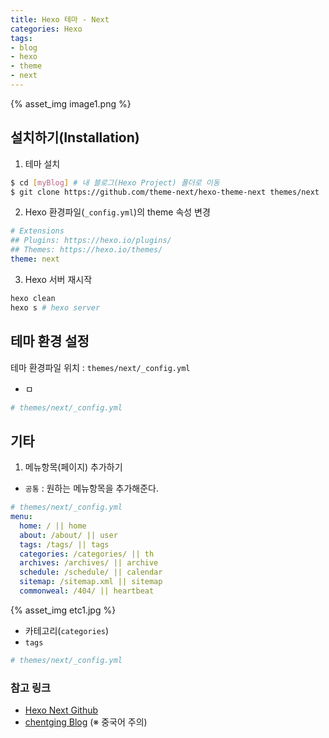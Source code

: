 ```yaml
---
title: Hexo 테마 - Next
categories: Hexo
tags:
- blog
- hexo
- theme
- next
---
```

{% asset_img image1.png %}

## 설치하기(Installation)
1. 테마 설치
```bash
$ cd [myBlog] # 내 블로그(Hexo Project) 폴더로 이동
$ git clone https://github.com/theme-next/hexo-theme-next themes/next
```

2. Hexo 환경파일(`_config.yml`)의 theme 속성 변경
``` yaml
# Extensions
## Plugins: https://hexo.io/plugins/
## Themes: https://hexo.io/themes/
theme: next
```

3. Hexo 서버 재시작
```bash
hexo clean
hexo s # hexo server
```

## 테마 환경 설정
테마 환경파일 위치 : `themes/next/_config.yml`
  - ㅁ
  ``` yaml
  # themes/next/_config.yml

  ```

## 기타
1. 메뉴항목(페이지) 추가하기
  - `공통` : 원하는 메뉴항목을 추가해준다.
  ``` yaml
  # themes/next/_config.yml
  menu:
    home: / || home
    about: /about/ || user
    tags: /tags/ || tags
    categories: /categories/ || th
    archives: /archives/ || archive
    schedule: /schedule/ || calendar
    sitemap: /sitemap.xml || sitemap
    commonweal: /404/ || heartbeat
  ```
  {% asset_img etc1.jpg %}
  - 카테고리(`categories`)
  - `tags`
  ``` yaml
  # themes/next/_config.yml

  ```


### 참고 링크
- [Hexo Next Github](https://github.com/theme-next/hexo-theme-next)
- [chentging Blog](https://to.ly/1z48Q) (※ 중국어 주의)